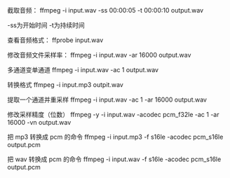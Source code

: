 截取音频：
ffmpeg -i input.wav -ss 00:00:05 -t 00:00:10 output.wav

-ss为开始时间 -t为持续时间

查看音频格式：
ffprobe input.wav

修改音频文件采样率：
ffmpeg -i input.wav -ar 16000 output.wav

多通道变单通道
ffmpeg -i input.wav -ac 1 output.wav

转换格式
ffmpeg -i input.mp3 outpit.wav

提取一个通道并重采样
ffmpeg -i input.wav -ac 1 -ar 16000 output.wav

修改采样精度（位数）
ffmpeg -y -i input.wav -acodec pcm_f32le -ac 1 -ar 16000 -vn output.wav

把 mp3 转换成 pcm 的命令
ffmpeg -i input.mp3 -f s16le -acodec pcm_s16le output.pcm

把 wav 转换成 pcm 的命令
ffmpeg -i input.wav -f s16le -acodec pcm_s16le output.pcm
